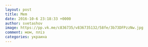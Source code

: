 ```yaml
--- 
layout: post 
title: Mem 
date: 2016-10-6 23:18:33 +0000 
author: svetashov 
image: https://pp.vk.me/c836735/v836735132/58fe/3b73DFPzzNw.jpg
comment: мом, плiз
categories: украина
---
```


